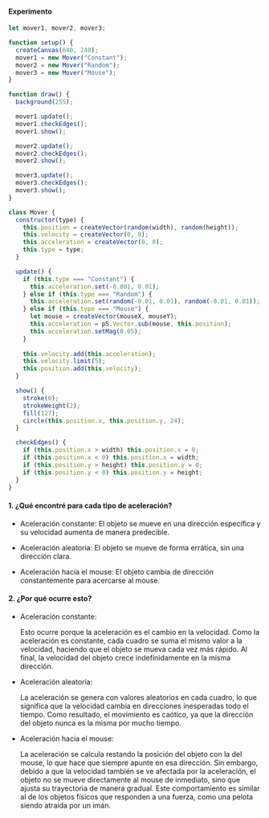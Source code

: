 #### Experimento

``` js
let mover1, mover2, mover3;

function setup() {
  createCanvas(640, 240);
  mover1 = new Mover("Constant");
  mover2 = new Mover("Random");
  mover3 = new Mover("Mouse");
}

function draw() {
  background(255);

  mover1.update();
  mover1.checkEdges();
  mover1.show();

  mover2.update();
  mover2.checkEdges();
  mover2.show();

  mover3.update();
  mover3.checkEdges();
  mover3.show();
}

class Mover {
  constructor(type) {
    this.position = createVector(random(width), random(height));
    this.velocity = createVector(0, 0);
    this.acceleration = createVector(0, 0);
    this.type = type;
  }

  update() {
    if (this.type === "Constant") {
      this.acceleration.set(-0.001, 0.01);
    } else if (this.type === "Random") {
      this.acceleration.set(random(-0.01, 0.01), random(-0.01, 0.01));
    } else if (this.type === "Mouse") {
      let mouse = createVector(mouseX, mouseY);
      this.acceleration = p5.Vector.sub(mouse, this.position);
      this.acceleration.setMag(0.05);
    }
    
    this.velocity.add(this.acceleration);
    this.velocity.limit(5);
    this.position.add(this.velocity);
  }

  show() {
    stroke(0);
    strokeWeight(2);
    fill(127);
    circle(this.position.x, this.position.y, 24);
  }

  checkEdges() {
    if (this.position.x > width) this.position.x = 0;
    if (this.position.x < 0) this.position.x = width;
    if (this.position.y > height) this.position.y = 0;
    if (this.position.y < 0) this.position.y = height;
  }
}

```

#### 1. ¿Qué encontré para cada tipo de aceleración?

- Aceleración constante: El objeto se mueve en una dirección específica y su velocidad aumenta de manera predecible.
  
- Aceleración aleatoria: El objeto se mueve de forma errática, sin una dirección clara.
  
- Aceleración hacia el mouse: El objeto cambia de dirección constantemente para acercarse al mouse.

#### 2. ¿Por qué ocurre esto?

- Aceleración constante:

  Esto ocurre porque la aceleración es el cambio en la velocidad. Como la aceleración es constante, cada cuadro se suma el mismo valor a la velocidad,
  haciendo que el objeto se mueva cada vez más rápido. Al final, la velocidad del objeto crece indefinidamente en la misma dirección.

- Aceleración aleatoria: 

  La aceleración se genera con valores aleatorios en cada cuadro, lo que significa que la velocidad cambia en direcciones inesperadas todo el tiempo. 
  Como resultado, el movimiento es caótico, ya que la dirección del objeto nunca es la misma por mucho tiempo.

- Aceleración hacia el mouse: 

  La aceleración se calcula restando la posición del objeto con la del mouse, lo que hace que siempre apunte en esa dirección. 
  Sin embargo, debido a que la velocidad también se ve afectada por la aceleración, el objeto no se mueve directamente al mouse de inmediato, 
  sino que ajusta su trayectoria de manera gradual. Este comportamiento es similar al de los objetos físicos que responden a una fuerza, 
  como una pelota siendo atraída por un imán.
